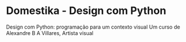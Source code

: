 # Domestika - Design com Python
Design com Python: programação para um contexto visual
Um curso de Alexandre B A Villares, Artista visual
